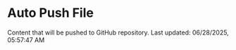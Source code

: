 # Auto Push File

Content that will be pushed to GitHub repository.
Last updated: 06/28/2025, 05:57:47 AM